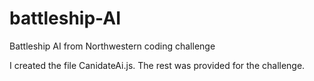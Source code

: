 # battleship-AI
Battleship AI from Northwestern coding challenge

I created the file CanidateAi.js.  The rest was provided for the challenge.
